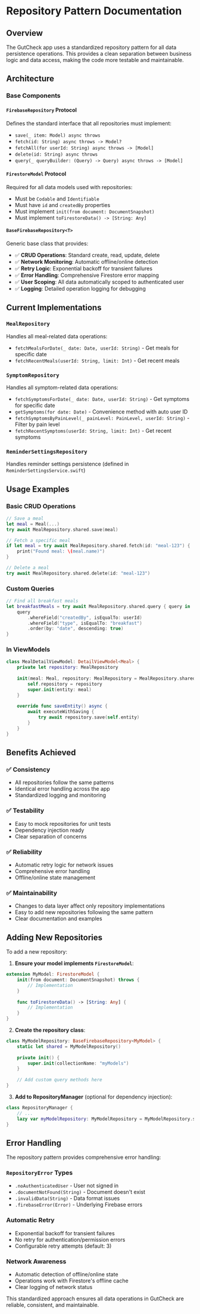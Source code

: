 # Repository Pattern Documentation

## Overview

The GutCheck app uses a standardized repository pattern for all data persistence operations. This provides a clean separation between business logic and data access, making the code more testable and maintainable.

## Architecture

### Base Components

#### `FirebaseRepository` Protocol
Defines the standard interface that all repositories must implement:
- `save(_ item: Model) async throws`
- `fetch(id: String) async throws -> Model?`
- `fetchAll(for userId: String) async throws -> [Model]`
- `delete(id: String) async throws`
- `query(_ queryBuilder: (Query) -> Query) async throws -> [Model]`

#### `FirestoreModel` Protocol
Required for all data models used with repositories:
- Must be `Codable` and `Identifiable`
- Must have `id` and `createdBy` properties
- Must implement `init(from document: DocumentSnapshot)`
- Must implement `toFirestoreData() -> [String: Any]`

#### `BaseFirebaseRepository<T>`
Generic base class that provides:
- ✅ **CRUD Operations**: Standard create, read, update, delete
- ✅ **Network Monitoring**: Automatic offline/online detection
- ✅ **Retry Logic**: Exponential backoff for transient failures
- ✅ **Error Handling**: Comprehensive Firestore error mapping
- ✅ **User Scoping**: All data automatically scoped to authenticated user
- ✅ **Logging**: Detailed operation logging for debugging

## Current Implementations

### `MealRepository`
Handles all meal-related data operations:
- `fetchMealsForDate(_ date: Date, userId: String)` - Get meals for specific date
- `fetchRecentMeals(userId: String, limit: Int)` - Get recent meals

### `SymptomRepository`
Handles all symptom-related data operations:
- `fetchSymptomsForDate(_ date: Date, userId: String)` - Get symptoms for specific date
- `getSymptoms(for date: Date)` - Convenience method with auto user ID
- `fetchSymptomsByPainLevel(_ painLevel: PainLevel, userId: String)` - Filter by pain level
- `fetchRecentSymptoms(userId: String, limit: Int)` - Get recent symptoms

### `ReminderSettingsRepository`
Handles reminder settings persistence (defined in `ReminderSettingsService.swift`)

## Usage Examples

### Basic CRUD Operations

```swift
// Save a meal
let meal = Meal(...)
try await MealRepository.shared.save(meal)

// Fetch a specific meal
if let meal = try await MealRepository.shared.fetch(id: "meal-123") {
    print("Found meal: \(meal.name)")
}

// Delete a meal
try await MealRepository.shared.delete(id: "meal-123")
```

### Custom Queries

```swift
// Find all breakfast meals
let breakfastMeals = try await MealRepository.shared.query { query in
    query
        .whereField("createdBy", isEqualTo: userId)
        .whereField("type", isEqualTo: "breakfast")
        .order(by: "date", descending: true)
}
```

### In ViewModels

```swift
class MealDetailViewModel: DetailViewModel<Meal> {
    private let repository: MealRepository
    
    init(meal: Meal, repository: MealRepository = MealRepository.shared) {
        self.repository = repository
        super.init(entity: meal)
    }
    
    override func saveEntity() async {
        await executeWithSaving {
            try await repository.save(self.entity)
        }
    }
}
```

## Benefits Achieved

### ✅ **Consistency**
- All repositories follow the same patterns
- Identical error handling across the app
- Standardized logging and monitoring

### ✅ **Testability**
- Easy to mock repositories for unit tests
- Dependency injection ready
- Clear separation of concerns

### ✅ **Reliability**
- Automatic retry logic for network issues
- Comprehensive error handling
- Offline/online state management

### ✅ **Maintainability**
- Changes to data layer affect only repository implementations
- Easy to add new repositories following the same pattern
- Clear documentation and examples

## Adding New Repositories

To add a new repository:

1. **Ensure your model implements `FirestoreModel`**:
```swift
extension MyModel: FirestoreModel {
    init(from document: DocumentSnapshot) throws {
        // Implementation
    }
    
    func toFirestoreData() -> [String: Any] {
        // Implementation
    }
}
```

2. **Create the repository class**:
```swift
class MyModelRepository: BaseFirebaseRepository<MyModel> {
    static let shared = MyModelRepository()
    
    private init() {
        super.init(collectionName: "myModels")
    }
    
    // Add custom query methods here
}
```

3. **Add to RepositoryManager** (optional for dependency injection):
```swift
class RepositoryManager {
    // ...
    lazy var myModelRepository: MyModelRepository = MyModelRepository.shared
}
```

## Error Handling

The repository pattern provides comprehensive error handling:

### `RepositoryError` Types
- `.noAuthenticatedUser` - User not signed in
- `.documentNotFound(String)` - Document doesn't exist
- `.invalidData(String)` - Data format issues
- `.firebaseError(Error)` - Underlying Firebase errors

### Automatic Retry
- Exponential backoff for transient failures
- No retry for authentication/permission errors
- Configurable retry attempts (default: 3)

### Network Awareness
- Automatic detection of offline/online state
- Operations work with Firestore's offline cache
- Clear logging of network status

This standardized approach ensures all data operations in GutCheck are reliable, consistent, and maintainable.

